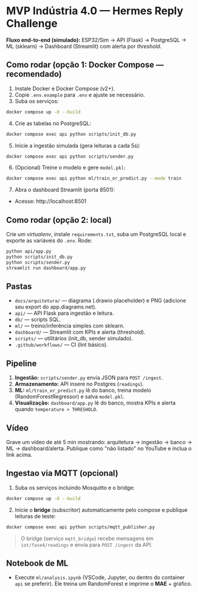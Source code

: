# MVP Indústria 4.0 — Hermes Reply Challenge

**Fluxo end-to-end (simulado):** ESP32/Sim → API (Flask) → PostgreSQL → ML (sklearn) → Dashboard (Streamlit) com alerta por _threshold_.

## Como rodar (opção 1: Docker Compose — recomendado)
1) Instale Docker e Docker Compose (v2+).
2) Copie `.env.example` para `.env` e ajuste se necessário.
3) Suba os serviços:
```bash
docker compose up -d --build
```
4) Crie as tabelas no PostgreSQL:
```bash
docker compose exec api python scripts/init_db.py
```
5) Inicie a ingestão simulada (gera leituras a cada 5s):
```bash
docker compose exec api python scripts/sender.py
```
6) (Opcional) Treine o modelo e gere `model.pkl`:
```bash
docker compose exec api python ml/train_or_predict.py --mode train
```
7) Abra o dashboard Streamlit (porta 8501):
- Acesse: http://localhost:8501

## Como rodar (opção 2: local)
Crie um _virtualenv_, instale `requirements.txt`, suba um PostgreSQL local e exporte as variáveis do `.env`. Rode:
```bash
python api/app.py
python scripts/init_db.py
python scripts/sender.py
streamlit run dashboard/app.py
```

## Pastas
- `docs/arquitetura/` — diagrama (.drawio placeholder) e PNG (adicione seu export do app.diagrams.net).
- `api/` — API Flask para ingestão e leitura.
- `db/` — scripts SQL.
- `ml/` — treino/inferência simples com sklearn.
- `dashboard/` — Streamlit com KPIs e alerta (threshold).
- `scripts/` — utilitários (init_db, sender simulado).
- `.github/workflows/` — CI (lint básico).

## Pipeline
1. **Ingestão:** `scripts/sender.py` envia JSON para `POST /ingest`.
2. **Armazenamento:** API insere no Postgres (`readings`).
3. **ML:** `ml/train_or_predict.py` lê do banco, treina modelo (RandomForestRegressor) e salva `model.pkl`.
4. **Visualização:** `dashboard/app.py` lê do banco, mostra KPIs e alerta quando `temperature > THRESHOLD`.

## Vídeo
Grave um vídeo de até 5 min mostrando: arquitetura → ingestão → banco → ML → dashboard/alerta. Publique como "não listado" no YouTube e inclua o link acima.


## Ingestao via MQTT (opcional)
1) Suba os serviços incluindo Mosquitto e o bridge:
```bash
docker compose up -d --build
```
2) Inicie o **bridge** (subscritor) automaticamente pelo compose e publique leituras de teste:
```bash
docker compose exec api python scripts/mqtt_publisher.py
```
> O bridge (serviço `mqtt_bridge`) recebe mensagens em `iot/fase4/readings` e envia para `POST /ingest` da API.

## Notebook de ML
- Execute `ml/analysis.ipynb` (VSCode, Jupyter, ou dentro do container `api` se preferir). Ele treina um RandomForest e imprime o **MAE** + gráfico.
